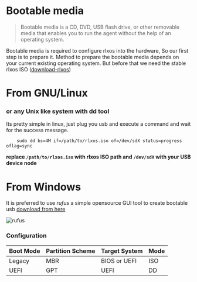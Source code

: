 # Bootable media
> Bootable media is a CD, DVD, USB flash drive, or other removable media that enables you to run the agent without the help of an operating system.

Bootable media is required to configure rlxos into the hardware, So our first step is to prepare it. Method to prepare the bootable media depends on your current existing operating system. But before that we need the stable rlxos ISO ([download-rlxos](https://rlxos.dev/apps?search=rlxos))

# From GNU/Linux 
### or any Unix like system with dd tool

Its pretty simple in linux, just plug you usb and execute a command and wait for the success message.

```shell
    sudo dd bs=4M if=/path/to/rlxos.iso of=/dev/sdX status=progress oflag=sync
```

**replace `/path/to/rlxos.iso` with rlxos ISO path and `/dev/sdX` with your USB device node**

# From Windows

It is preferred to use *rufus* a simple opensource GUI tool to create bootable usb [download from here](https://rufus.ie/en/)

![rufus](https://rufus.ie/pics/rufus_en.png)

### Configuration

| Boot Mode | Partition Scheme | Target System | Mode |
| --------- | ---------------- | ------------- | ---- |
| Legacy    | MBR              | BIOS or UEFI  | ISO  |
| UEFI      | GPT              | UEFI          | DD   |